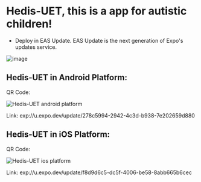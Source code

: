 # Hedis-UET, this is a app for autistic children!
- Deploy in EAS Update. EAS Update is the next generation of Expo's updates service.

![image](https://github.com/Babybluess/Hedis-UET/assets/141993184/706c6c4a-a797-4662-a01a-409282d6ee4d)

## Hedis-UET in Android Platform:

QR Code: 

![Hedis-UET android platform](https://github.com/Babybluess/Hedis-UET/assets/141993184/1ea5369d-ec08-426e-a9f8-e839d5eedfbd)

Link: exp://u.expo.dev/update/278c5994-2942-4c3d-b938-7e202659d880

## Hedis-UET in iOS Platform:

QR Code:

![Hedis-UET ios platform](https://github.com/Babybluess/Hedis-UET/assets/141993184/e1bb889d-7dc6-41e9-a1b6-fcadcf362eef)

Link: exp://u.expo.dev/update/f8d9d6c5-dc5f-4006-be58-8abb665b6cec
